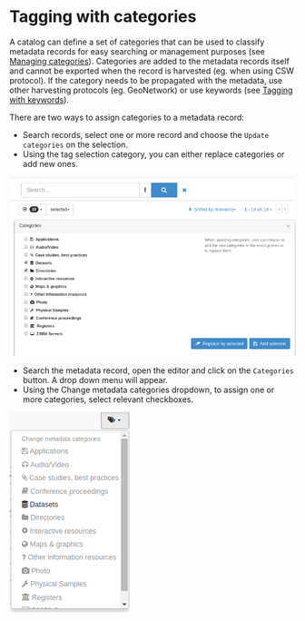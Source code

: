 # Tagging with categories

A catalog can define a set of categories that can be used to classify metadata records for easy searching or management purposes (see [Managing categories](/administrator-guide/managing-classification-systems/managing-categories.rst)). Categories are added to the metadata records itself and cannot be exported when the record is harvested (eg. when using CSW protocol). If the category needs to be propagated with the metadata, use other harvesting protocols (eg. GeoNetwork) or use keywords (see [Tagging with keywords](/user-guide/tag-information/tagging-with-keywords.md)).

There are two ways to assign categories to a metadata record:

-   Search records, select one or more record and choose the `Update categories` on the selection.
-   Using the tag selection category, you can either replace categories or add new ones.

![](img/tag-selection-category.png)

-   Search the metadata record, open the editor and click on the `Categories` button. A drop down menu will appear.
-   Using the Change metadata categories dropdown, to assign one or more categories, select relevant checkboxes.

![](img/tag-category.png)

